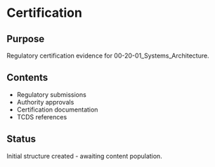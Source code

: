 # Certification

## Purpose
Regulatory certification evidence for 00-20-01_Systems_Architecture.

## Contents
- Regulatory submissions
- Authority approvals
- Certification documentation
- TCDS references

## Status
Initial structure created - awaiting content population.
